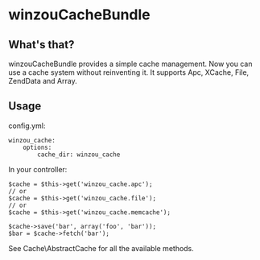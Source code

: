 winzouCacheBundle
============

What's that?
--------------
winzouCacheBundle provides a simple cache management. Now you can use a cache system without reinventing it.
It supports Apc, XCache, File, ZendData and Array.

Usage
-----
config.yml:

    winzou_cache:
        options:
            cache_dir: winzou_cache

In your controller:

    $cache = $this->get('winzou_cache.apc');
    // or
    $cache = $this->get('winzou_cache.file');
    // or
    $cache = $this->get('winzou_cache.memcache');

    $cache->save('bar', array('foo', 'bar'));
    $bar = $cache->fetch('bar');

See Cache\AbstractCache for all the available methods.